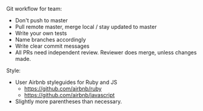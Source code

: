 Git workflow for team:
* Don't push to master
* Pull remote master, merge local / stay updated to master
* Write your own tests
* Name branches accordingly
* Write clear commit messages
* All PRs need independent review. Reviewer does merge, unless changes made. 

Style:
* User Airbnb styleguides for Ruby and JS
  - https://github.com/airbnb/ruby
  - https://github.com/airbnb/javascript
* Slightly more parentheses than necessary.

